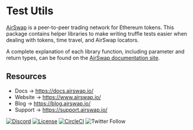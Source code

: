 # Test Utils

[AirSwap](https://www.airswap.io/) is a peer-to-peer trading network for Ethereum tokens. This package contains helper libraries to make writing truffle tests easier when dealing with tokens, time travel, and AirSwap locators.

A complete explanation of each library function, including parameter and return types, can be found on the [AirSwap documentation site](https://docs.airswap.io/helper-libraries/testing-token-balances).

## Resources

- Docs → https://docs.airswap.io/
- Website → https://www.airswap.io/
- Blog → https://blog.airswap.io/
- Support → https://support.airswap.io/

[![Discord](https://img.shields.io/discord/590643190281928738.svg)](https://discord.gg/ecQbV7H)
[![License](https://img.shields.io/badge/License-Apache%202.0-blue.svg)](https://opensource.org/licenses/Apache-2.0)
[![CircleCI](https://circleci.com/gh/airswap/airswap-protocols.svg?style=svg&circle-token=73bd6668f836ce4306dbf6ca32109ddbb5b7e1fe)](https://circleci.com/gh/airswap/airswap-protocols)
![Twitter Follow](https://img.shields.io/twitter/follow/airswap?style=social)
